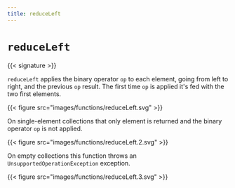 ```yaml
---
title: reduceLeft
---
```


# `reduceLeft`

{{< signature >}}

`reduceLeft` applies the binary operator `op` to each element, going from left to right, and the previous `op` result.
The first time `op` is applied it's fed with the two first elements.

{{< figure src="images/functions/reduceLeft.svg" >}}

On single-element collections that only element is returned and the binary operator `op` is not applied.

{{< figure src="images/functions/reduceLeft.2.svg" >}}

On empty collections this function throws an `UnsupportedOperationException` exception.

{{< figure src="images/functions/reduceLeft.3.svg" >}}
